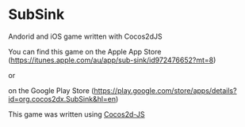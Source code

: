 # SubSink
Andorid and iOS game written with Cocos2dJS

You can find this game on the Apple App Store (https://itunes.apple.com/au/app/sub-sink/id972476652?mt=8)

or

on the Google Play Store (https://play.google.com/store/apps/details?id=org.cocos2dx.SubSink&hl=en)

This game was written using [Cocos2d-JS](http://www.cocos2d-x.org/wiki/Cocos2d-JS)
